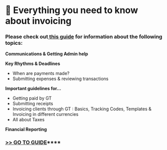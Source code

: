 # 📎 Everything you need to know about invoicing

### **Please check out**[ **this guide**](https://docs.google.com/document/d/1WLoADkijt0G-RU7BCE4ZhmDYiSVW7Kh47aAI-lPV17o/edit#) for information about the following topics:&#x20;

**Communications & Getting Admin help**

**Key Rhythms & Deadlines**

* When are payments made?
* Submitting expenses & reviewing transactions

**Important guidelines for...**

* Getting paid by GT
* Submitting receipts
* Invoicing clients through GT  : Basics, Tracking Codes, Templates & Invoicing in different currencies
* All about Taxes

**Financial Reporting**

### [**>> GO TO GUIDE**](https://docs.google.com/document/d/1WLoADkijt0G-RU7BCE4ZhmDYiSVW7Kh47aAI-lPV17o/edit#)****



